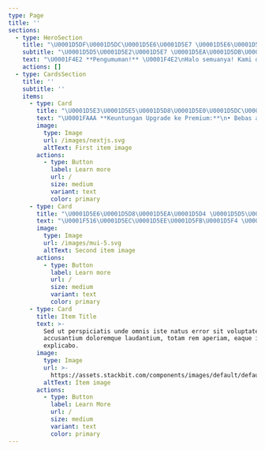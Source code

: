 ```yaml
---
type: Page
title: ''
sections:
  - type: HeroSection
    title: "\U0001D5DF\U0001D5DC\U0001D5E6\U0001D5E7 \U0001D5E6\U0001D5E7\U0001D5E2\U0001D5E5\U0001D5D8 \U0001D5DA\U0001D5D4\U0001D5EA\U0001D5E5 \U0001D5DA\U0001D5E8\U0001D5E5\U0001D5D4"
    subtitle: "\U0001D5D5\U0001D5E2\U0001D5E7 \U0001D5EA\U0001D5DB\U0001D5D4\U0001D5E7\U0001D5E6\U0001D5D4\U0001D5E3\U0001D5E3"
    text: "\U0001F4E2 **Pengumuman!** \U0001F4E2\nHalo semuanya! Kami dengan bangga mengumumkan peluncuran layanan **List Premium** dan **Sewa Bot** dari GAWR Gura di WhatsApp! \U0001F389\n\n\U0001F680 **Keuntungan Menggunakan Bot Kami:**\n\n*   **Efisiensi tinggi**: Hemat waktu dan tenaga.\n\n*   **Respon cepat**: Bot kami siap 24/7.\n\n*   **Penyesuaian mudah**: Sesuaikan bot dengan kebutuhan spesifikmu.\n\n\U0001F552 **Waktu Operasional:**\n\n*   Senin - Jumat: 08.00 - 22.00\n\n*   Sabtu & Minggu: 09.00 - 22.00\n\n"
    actions: []
  - type: CardsSection
    title: ''
    subtitle: ''
    items:
      - type: Card
        title: "\U0001D5E3\U0001D5E5\U0001D5D8\U0001D5E0\U0001D5DC\U0001D5E8\U0001D5E0"
        text: "\U0001FAAA **Keuntungan Upgrade ke Premium:**\n• Bebas akses fitur streaming\n• Tanpa batas menggunakan bot\n• Bebas menggunakan text-to-img sepuasnya\n• Akses voice cover AI\n• Akses semua fitur downloader\n• Akses semua web anime downloader\n• 70+ fitur ppremiumremium lainnyalainnya\n"
        image:
          type: Image
          url: /images/nextjs.svg
          altText: First item image
        actions:
          - type: Button
            label: Learn more
            url: /
            size: medium
            variant: text
            color: primary
      - type: Card
        title: "\U0001D5E6\U0001D5D8\U0001D5EA\U0001D5D4 \U0001D5D5\U0001D5E2\U0001D5E7 \U0001D5EA\U0001D5DB\U0001D5D4\U0001D5E7\U0001D5E6\U0001D5D4\U0001D5E3\U0001D5E3 \U0001D5E7\U0001D5E2 \U0001D5DA\U0001D5E5\U0001D5E2\U0001D5E8\U0001D5E3"
        text: "\U0001F516\U0001D5EC\U0001D5EE\U0001D5FB\U0001D5F4 \U0001D5EE\U0001D5FB\U0001D5F1\U0001D5EE \U0001D5F1\U0001D5EE\U0001D5FD\U0001D5EE\U0001D601\U0001D5F8\U0001D5EE\U0001D5FB \U0001D5F8\U0001D5F2\U0001D601\U0001D5F6\U0001D5F8\U0001D5EE \U0001D600\U0001D5F2\U0001D604\U0001D5EE \U0001D5EF\U0001D5FC\U0001D601\n\n•\U0001D5EE\U0001D5FB\U0001D5F1\U0001D5EE \U0001D5EF\U0001D5F6\U0001D600\U0001D5EE \U0001D5FA\U0001D5F2\U0001D5FB\U0001D5EE\U0001D5FA\U0001D5EF\U0001D5EE\U0001D5F5\U0001D5F8\U0001D5EE\U0001D5FB \U0001D5EF\U0001D5FC\U0001D601 \U0001D5F8\U0001D5F2 \U0001D5F4\U0001D5FF\U0001D5FC\U0001D602\U0001D5FD\n\n•\U0001D5EE\U0001D5FB\U0001D5F1\U0001D5EE \U0001D5FA\U0001D5F2\U0001D5FB\U0001D5F1\U0001D5EE\U0001D5FD\U0001D5EE\U0001D601\U0001D5F8\U0001D5EE\U0001D5FB \U0001D5F3\U0001D5FF\U0001D5F2\U0001D5F2 \U0001D5FD\U0001D5FF\U0001D5F2\U0001D5FA\U0001D5F6\U0001D602\U0001D5FA \U0001D7F1 \U0001D5F5\U0001D5EE\U0001D5FF\U0001D5F6\n\n•\U0001D5FA\U0001D5F2\U0001D5FB\U0001D5F1\U0001D5EE\U0001D5FD\U0001D5EE\U0001D601\U0001D5F8\U0001D5EE\U0001D5FB \U0001D5EE\U0001D5F1\U0001D5FA\U0001D5F6\U0001D5FB\n\U0001D5FD\U0001D5FF\U0001D5FC\U0001D5F4\U0001D5FF\U0001D5F2\U0001D600\U0001D600\n\n\n\n\U0001D7ED \U0001D5EF\U0001D602\U0001D5F9\U0001D5EE\U0001D5FB = \U0001D7EE\U0001D7EC\U0001D5F8\n\n\U0001D7EE \U0001D5FA\U0001D5F6\U0001D5FB\U0001D5F4\U0001D5F4\U0001D602  = \U0001D7ED\U0001D7F3\U0001D5F8\n\n\U0001D7ED \U0001D5FA\U0001D5F6\U0001D5FB\U0001D5F4\U0001D5F4\U0001D602 = \U0001D7F5\U0001D5F8\n\n\U0001D7F1 \U0001D5F5\U0001D5EE\U0001D5FF\U0001D5F6 = \U0001D7EF\U0001D5F8\n"
        image:
          type: Image
          url: /images/mui-5.svg
          altText: Second item image
        actions:
          - type: Button
            label: Learn more
            url: /
            size: medium
            variant: text
            color: primary
      - type: Card
        title: Item Title
        text: >-
          Sed ut perspiciatis unde omnis iste natus error sit voluptatem
          accusantium doloremque laudantium, totam rem aperiam, eaque ipsa quae.
          explicabo.
        image:
          type: Image
          url: >-
            https://assets.stackbit.com/components/images/default/default-image.png
          altText: Item image
        actions:
          - type: Button
            label: Learn More
            url: /
            size: medium
            variant: text
            color: primary
---
```


